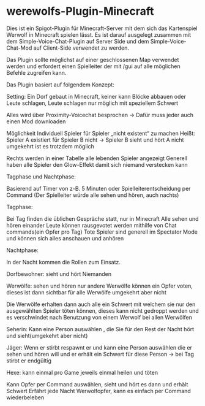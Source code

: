 # werewolfs-Plugin-Minecraft

Dies ist ein Spigot-Plugin für Minecraft-Server mit dem sich das Kartenspiel Werwolf in Minecraft spielen lässt.
Es ist darauf ausgelegt zusammen mit dem Simple-Voice-Chat-Plugin auf Server Side und dem Simple-Voice-Chat-Mod auf Client-Side verwendet zu werden.

Das Plugin sollte möglichst auf einer geschlossenen Map verwendet werden und erfordert einen Spielleiter der mit /gui auf alle möglichen Befehle zugreifen kann.

Das Plugin basiert auf folgendem Konzept:

Setting: Ein Dorf gebaut in Minecraft, 
keiner kann Blöcke abbauen oder Leute schlagen, 
Leute schlagen nur möglich mit speziellem Schwert

Alles wird über Proximity-Voicechat besprochen → Dafür muss jeder auch einen Mod downloaden

Möglichkeit Individuell Spieler für Spieler „nicht existent“ zu machen
Heißt:
Spieler A existiert für Spieler B nicht → Spieler B sieht und hört A nicht
umgekehrt ist es trotzdem möglich

Rechts werden in einer Tabelle alle lebenden Spieler angezeigt 
Generell haben alle Spieler den Glow-Effekt damit sich niemand verstecken kann

Tagphase und Nachtphase:

Basierend auf Timer von z-B. 5 Minuten oder Spielleiterentscheidung per Command
(Der Spielleiter würde alle sehen und hören, auch nachts)

Tagphase:

Bei Tag finden die üblichen Gespräche statt, nur in Minecraft
Alle sehen und hören einander
Leute können rausgevotet werden mithilfe von Chat commands(ein Opfer pro Tag)
Tote Spieler sind generell im Spectator Mode und können sich alles anschauen und anhören

Nachtphase:

In der Nacht kommen die Rollen zum Einsatz.

Dorfbewohner: sieht und hört Niemanden

Werwölfe: 
sehen und hören nur andere Werwölfe
können ein Opfer voten, dieses ist dann sichtbar für alle Werwölfe umgekehrt aber nicht

Die Werwölfe erhalten dann auch alle ein Schwert mit welchem sie nur den ausgewählten Spieler töten können, dieses kann nicht gedroppt werden und es verschwindet nach Benutzung von einem Werwolf bei allen Werwölfen

Seherin:
Kann eine Person auswählen , die Sie für den Rest der Nacht hört und sieht(umgekehrt aber nicht)



Jäger:
Wenn er stirbt respawnt er und kann eine Person auswählen die er sehen und hören will und er erhält ein Schwert für diese Person → bei Tag stirbt er endgültig

Hexe:
kann einmal pro Game jeweils einmal heilen und töten

Kann Opfer per Command auswählen, sieht und hört es dann und erhält Schwert
Erfährt jede Nacht Werwolfopfer, kann es einfach per Command wiederbeleben
